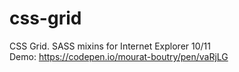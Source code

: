 # css-grid
CSS Grid. SASS mixins for Internet Explorer 10/11<br>
Demo: https://codepen.io/mourat-boutry/pen/vaRjLG
